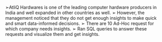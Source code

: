 
➢AtliQ Hardwares is one of the leading computer hardware producers in India and well
expanded in other countries as well.
➢ However, the management noticed that they do not get enough insights to make quick and
smart data-informed decisions.
➢ There are 10 Ad-Hoc request for which company needs insights.
➢ Ran SQL queries to answer these requests and visualize them and get insights.
